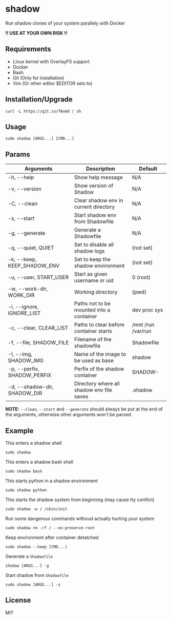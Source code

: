 # shadow
Run shadow clones of your system parallely with Docker

**!! USE AT YOUR OWN RISK !!**

## Requirements
- Linux kernel with OverlayFS support
- Docker
- Bash
- Git (Only for installation)
- Vim (Or other editor $EDITOR sets to)

## Installation/Upgrade
```
curl -L https://git.io/fAnmd | sh
```

## Usage
```
sudo shadow [ARGS...] [CMD...]
```

## Params
| Arguments                    | Description                               | Default            |
| ---------------------------- | ----------------------------------------- | ------------------ |
| -h, --help                   | Show help message                         | N/A                |
| -v, --version                | Show version of Shadow                    | N/A                |
| -C, --clean                  | Clear shadow env in current directory     | N/A                |
| -s, --start                  | Start shadow env from Shadowfile          | N/A                |
| -g, --generate               | Generate a Shadowfile                     | N/A                |
| -q, --quiet, QUIET           | Set to disable all shadow logs            | (not set)          |
| -k, --keep, KEEP_SHADOW_ENV  | Set to keep the shadow environment        | (not set)          |
| -u, --user, START_USER       | Start as given username or uid            | 0 (root)           |
| -w, --work-dir, WORK_DIR     | Working directory                         | (pwd)              |
| -i, --ignore, IGNORE_LIST    | Paths not to be mounted into a container  | dev proc sys       |
| -c, --clear, CLEAR_LIST      | Paths to clear before container starts    | /mnt /run /var/run |
| -f, --file, SHADOW_FILE      | Filename of the shadowfile                | Shadowfile         |
| -I, --img, SHADOW_IMG        | Name of the image to be used as base      | shadow             |
| -p, --perfix, SHADOW_PERFIX  | Perfix of the shadow container            | SHADOW-            |
| -d, --shadow-dir, SHADOW_DIR | Directory where all shadow env file saves | .shadow            |

**NOTE:** `--clean`, `--start` and `--generate` should always be put at the end of the arguments, otherwise other arguments won't be parsed.

## Example
This enters a shadow shell
```
sudo shadow
```

This enters a shadow bash shell
```
sudo shadow bash
```

This starts python in a shadow environment
```
sudo shadow python
```

This starts the shadow system from beginning (may cause tty conflict)
```
sudo shadow -w / /sbin/init
```

Run some dangerous commands withoud actually hurting your system
```
sudo shadow rm -rf / --no-preserve-root
```

Keep environment after container detatched
```
sudo shadow --keep [CMD...]
```

Generate a `Shadowfile`
```
shadow [ARGS...] -g
```

Start shadow from `Shadowfile`
```
sudo shadow [ARGS...] -s
```

## License
MIT
